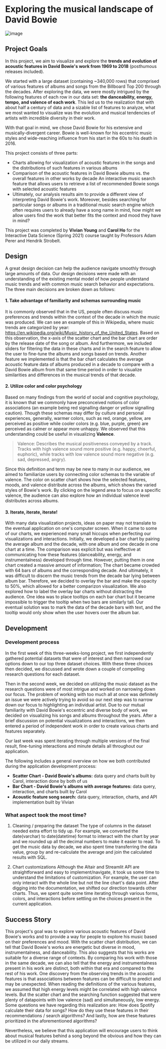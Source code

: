 # Exploring the musical landscape of David Bowie

![image](https://user-images.githubusercontent.com/24282522/111402007-65713100-8698-11eb-8884-1bedc7fe4038.png)

## Project Goals

In this project, we aim to visualize and explore the **trends and evolution of acoustic features in David Bowie's work from 1969 to 2018** (posthumous releases included).

We started with a large dataset (containing ~340,000 rows) that comprised of various features of albums and songs from the Billboard Top 200 through the decades. After exploring the data, we were mostly intrigued by the following features of each row in our data set: **the danceability, energy, tempo, and valence of each work**. This led us to the realization that with about half a century of data and a sizable list of features to analyze, what we most wanted to visualize was the evolution and musical tendencies of artists with incredible diversity in their work.

With that goal in mind, we chose David Bowie for his extensive and musically-divergent career. Bowie is well-known for his eccentric music styles and wide-reaching influence from his start in the 60s to his death in 2016.

This project consists of three parts:

- Charts allowing for visualization of acoustic features in the songs and the distributions of such features in various albums
- Comparison of the acoustic features in David Bowie albums vs. the overall features in other works by decade
An interactive music search feature that allows users to retrieve a list of recommended Bowie songs with selected acoustic features
- Ultimately, our analysis results aim to provide a different view of interpreting David Bowie's work. Moreover, besides searching for particular songs or albums in a traditional music search engine which often requires users to already have a song name in mind, how might we allow users find the work that better fits the context and mood they have in mind?

This project was completed by **Vivian Young** and **Carol Ho** for the Interactive Data Science (Spring 2021) course taught by Professors Adam Perer and Hendrik Strobelt.

## Design

A great design decision can help the audience navigate smoothly through large amounts of data. Our design decisions were made with an understanding of the existing mental model of how people understand music trends and with common music search behavior and expectations. The three main decisions are broken down as follows:

#### 1. Take advantage of familiarity and schemas surrounding music
It is commonly observed that in the US, people often discuss music preferences and trends within the context of the decade in which the music was produced. We can see an example of this in Wikipedia, where music trends are categorized by year: https://en.wikipedia.org/wiki/Music_history_of_the_United_States. Based on this observation, the x-axis of the scatter chart and the bar chart are order by the release date of the song or album. And furthermore, we included sliders for filtering the data in these charts and in the search feature to allow the user to fine-tune the albums and songs based on trends. Another feature we implemented is that the bar chart calculates the average acoustic feature data of albums produced in a decade to compare with a David Bowie album from that same time period in order to visualize similarities and differences in the musical trends of that decade.

#### 2. Utilize color and color psychology
Based on many findings from the world of social and cognitive psychology, it is known that we commonly have preconceived notions of color associations (an example being red signalling danger or yellow signalling caution). Though these schemas may differ by culture and personal experiences, generally, warmer colors, such as red, orange, yellow, are perceived as positive while cooler colors (e.g. blue, purple, green) are perceived as calmer or appear more unhappy. We observed that this understanding could be useful in visualizing **Valence**. 

> Valence: Describes the musical positiveness conveyed by a track. Tracks with high valence sound more positive (e.g. happy, cheerful, euphoric), while tracks with low valence sound more negative (e.g. sad, depressed, angry).

Since this definition and term may be new to many in our audience, we aimed to familiarize users by connecting color schemas to the variable of valence. The color on scatter chart shows how the selected features, moods, and valence distribute across the albums, which shows the varied styles of Bowie's work. By clicking on the legend area to focus on a specific valence, the audience can also explore how an individual valence level distributes across albums.

#### 3. Iterate, iterate, iterate!
With many data visualization projects, ideas on paper may not translate to the eventual application on one's computer screen. When it came to some of our charts, we experienced many small hiccups when perfecting our visualizations and interactions.
Initially, we developed a bar chart by pairing the average album and the decade, with one album and one decade in one chart at a time. The comparison was explicit but was ineffective at communicating how these features (danceability, energy, and instrumentalness) developed through time. However, putting them in one chart created a massive amount of information; The chart became crowded with 64 bars of albums and the corresponding decade. And ultimately, it was difficult to discern the music trends from the decade bar lying between album bar. Therefore, we decided to overlay the bar and make the opacity to 50%, which allowed for a better comparizon visualization. We also explored how to label the overlay bar charts without distracting the audience. One idea was to place tooltips on each bar chart but it became impossible to trigger the tooltip when two bars are similarly tall. Our eventual solution was to mark the data of the decade bars with text, and the tooltip would only show when the user hovers over the album bar. 

## Development
### Development process
In the first week of this three-weeks-long project, we first independently gathered potential datasets that were of interest and then narrowed our options down to our top three dataset choices. With these three choices then decided, we discussed and wrote down a couple of compelling research questions for each dataset.


Then in the second week, we decided on utilizing the music dataset as the research questions were of most intrigue and worked on narrowing down our focus. The problem of working with too much all at once was definitely an issue we were actively trying to avoid so our next step was to narrow down our focus to highlighting an individual artist. Due to our mutual familiarity with David Bowie's eccentric and diverse body of work, we decided on visualizing his songs and albums throughout the years. After a brief discussion on potential visualizations and interactions, we then entered a period of independent work in order to create various charts and features separately. 


Our last week was spent iterating through multiple versions of the final result, fine-tuning interactions and minute details all throughout our application.

The following includes a general overview on how we both contributed during the application development process:

- **Scatter Chart - David Bowie's albums:** data query and charts built by Carol, interaction done by both of us
- **Bar Chart - David Bowie's albums with average features:** data query, interaction, and charts built by Carol
- **Acoustic feature song search:** data query, interaction, charts, and API implementation built by Vivian


### What aspect took the most time?
1. Cleaning / preparing the dataset
The type of columns in the dataset needed extra effort to tidy up. For example, we converted the date(varchar) to date(datetime) format to interact with the chart by year and we rounded up all the decimal numbers to make it easier to read. To get the music data by decade, we also spent time transferring the data value, group by and re-calculate the average and join the calculated results with SQL.

2. Chart customizations
Although the Altair and Streamlit API are straightforward and easy to implement/navigate, it took us some time to understand the limitations of customization. For example, the user can only interact with the whole line but not the line chart's data point. After digging into the documentation, we shifted our direction towards other charts. Thus, we spent quite some time iterating through various forms, colors, and interactions before settling on the choices present in the current application.

## Success Story

This project's goal was to explore various acoustic features of David Bowie's works and to provide a way for people to explore his music based on their preferences and mood. With the scatter chart distribution, we can tell that David Bowie's works are energetic but diverse in mood, instrumentalness, and danceability. This also suggests that his works are suitable for a diverse range of contexts. By comparing his work with those in the same decade, we can also tell that the energy and instrumentalness present in his work are distinct, both within that era and compared to the rest of his work. One discovery from the observing trends in the acoustic features is that associations between features can be difficult to predict and may be unexpected. When reading the definitions of the various features, we assumed that high energy levels might be correlated with high valence levels. But the scatter chart and the searching function suggested that were plenty of datapoints with low valence (sad) and simultaneously, low energy. Some questions we have regarding this realization are: How does Spotify calculate their data for songs? How do they use these features in their recommendations / search algorithms? And lastly, how are these features prioritized in the aforementioned algorithms? 


Nevertheless, we believe that this application will encourage users to think about musical features behind a song beyond the obvious and how they can be utilized in our daily streams.

